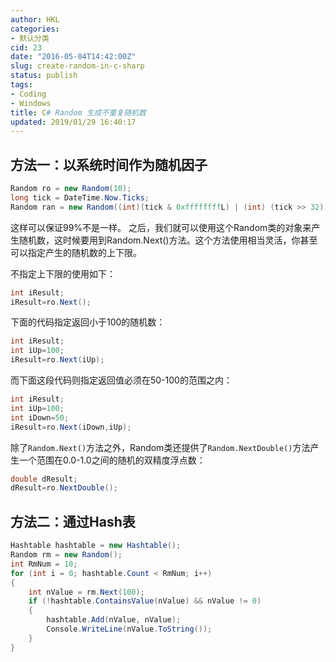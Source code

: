 ```yaml
---
author: HKL
categories:
- 默认分类
cid: 23
date: "2016-05-04T14:42:00Z"
slug: create-random-in-c-sharp
status: publish
tags:
- Coding
- Windows
title: C# Random 生成不重复随机数
updated: 2019/01/29 16:40:17
---
```



## 方法一：以系统时间作为随机因子

```csharp
Random ro = new Random(10);
long tick = DateTime.Now.Ticks;
Random ran = new Random((int)(tick & 0xffffffffL) | (int) (tick >> 32));
```

这样可以保证99%不是一样。
之后，我们就可以使用这个Random类的对象来产生随机数，这时候要用到Random.Next()方法。这个方法使用相当灵活，你甚至可以指定产生的随机数的上下限。

不指定上下限的使用如下：
```csharp
int iResult;
iResult=ro.Next();
```

<!--more-->

下面的代码指定返回小于100的随机数：
```csharp
int iResult;
int iUp=100;
iResult=ro.Next(iUp);
```

而下面这段代码则指定返回值必须在50-100的范围之内：
```csharp
int iResult;
int iUp=100;
int iDown=50;
iResult=ro.Next(iDown,iUp);
```

除了`Random.Next()`方法之外，Random类还提供了`Random.NextDouble()`方法产生一个范围在0.0-1.0之间的随机的双精度浮点数：
```csharp
double dResult;
dResult=ro.NextDouble();
```

## 方法二：通过Hash表
```csharp
Hashtable hashtable = new Hashtable();
Random rm = new Random();
int RmNum = 10;
for (int i = 0; hashtable.Count < RmNum; i++)
{
	int nValue = rm.Next(100);
	if (!hashtable.ContainsValue(nValue) && nValue != 0)
	{
		hashtable.Add(nValue, nValue);
		Console.WriteLine(nValue.ToString());
	}
}
```